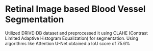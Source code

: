 # Retinal Image based Blood Vessel Segmentation
 Utilized DRIVE-DB dataset and preprocessed it using CLAHE (Contrast Limited Adaptive Histogram Equalization) for segmentation. Using algorithms like Attention U-Net obtained a IoU score of 75.6%
